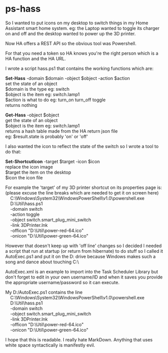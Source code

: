 # ps-hass

So I wanted to put icons on my desktop to switch things in my Home Assistant
smart home system. eg: the Laptop wanted to toggle its charger on and off and
the desktop wanted to power up the 3D printer.

Now HA offers a REST API so the obvious tool was Powershell.

For that you need a token so HA knows you're the right person which is a HA
function and the HA URL.

I wrote a script hass.ps1 that contains the working functions which are:

**Set-Hass** -domain $domain -object $object -action $action  
set the state of an object  
$domain is the type eg: switch  
$object is the item eg: switch.lamp1  
$action is what to do eg: turn_on turn_off toggle  
returns nothing

**Get-Hass** -object $object  
get the state of an object  
$object is the item eg: switch.lamp1  
returns a hash table made from the HA return json file  
eg: $result.state is probably 'on' or 'off'

I also wanted the icon to reflect the state of the switch so I wrote a tool to
do that:

**Set-ShortcutIcon** -target $target -icon $icon  
replace the icon image  
$target the item on the desktop  
$icon the icon file  

For example the 'target' of my 3D printer shortcut on its properties page is:  
(please excuse the line breaks which are needed to get it on screen here)  
&nbsp;&nbsp;&nbsp;&nbsp;C:\Windows\System32\WindowsPowerShell\v1.0\powershell.exe   
&nbsp;&nbsp;&nbsp;&nbsp;D:\Util\hass.ps1  
&nbsp;&nbsp;&nbsp;&nbsp;-domain switch  
&nbsp;&nbsp;&nbsp;&nbsp;-action toggle  
&nbsp;&nbsp;&nbsp;&nbsp;-object switch.smart_plug_mini_switch  
&nbsp;&nbsp;&nbsp;&nbsp;-link 3DPrinter.lnk  
&nbsp;&nbsp;&nbsp;&nbsp;-officon "D:\Util\power-red-64.ico"  
&nbsp;&nbsp;&nbsp;&nbsp;-onicon "D:\Util\power-green-64.ico"

However that doesn't keep up with 'off line' changes so I decided I needed a
script that run at startup (or return from hibernate) to do stuff so I called
it AutoExec.ps1 and put it on the D: drive because Windows makes such a song
and dance about touching C:\  

AutoExec.xml is an example to import into the Task Scheduler Library but don't
forget to edit in your own username/ID and when it saves you provide the
appropriate username/password so it can execute. 

My D:/AutoExec.ps1 contains the line  
&nbsp;&nbsp;&nbsp;&nbsp;C:\Windows\System32\WindowsPowerShell\v1.0\powershell.exe  
&nbsp;&nbsp;&nbsp;&nbsp;D:\Util\hass.ps1  
&nbsp;&nbsp;&nbsp;&nbsp;-domain switch  
&nbsp;&nbsp;&nbsp;&nbsp;-object switch.smart_plug_mini_switch    
&nbsp;&nbsp;&nbsp;&nbsp;-link 3DPrinter.lnk  
&nbsp;&nbsp;&nbsp;&nbsp;-officon "D:\Util\power-red-64.ico"   
&nbsp;&nbsp;&nbsp;&nbsp;-onicon "D:\Util\power-green-64.ico"


I hope that this is readable. I really hate MarkDown. Anything that uses white
space syntactically is manifestly evil.